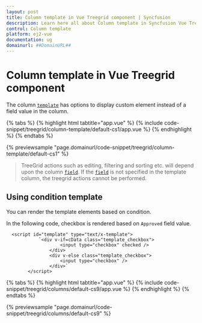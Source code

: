 ```yaml
---
layout: post
title: Column template in Vue Treegrid component | Syncfusion
description: Learn here all about Column template in Syncfusion Vue Treegrid component of Syncfusion Essential JS 2 and more.
control: Column template 
platform: ej2-vue
documentation: ug
domainurl: ##DomainURL##
---
```


# Column template in Vue Treegrid component

The column [`template`](https://ej2.syncfusion.com/vue/documentation/api/treegrid/column/#template) has options to display custom element instead of a field value in the column.

{% tabs %}
{% highlight html tabtitle="app.vue" %}
{% include code-snippet/treegrid/column-template/default-cs1/app.vue %}
{% endhighlight %}
{% endtabs %}
        
{% previewsample "page.domainurl/code-snippet/treegrid/column-template/default-cs1" %}

> TreeGrid actions such as editing, filtering and sorting etc. will depend upon the column [`field`](https://ej2.syncfusion.com/vue/documentation/api/treegrid/column/#field). If the [`field`](https://ej2.syncfusion.com/vue/documentation/api/treegrid/column/#field) is not specified in the
template column, the treegrid actions cannot be performed.

## Using condition template

You can render the template elements based on condition.

In the following code, checkbox is rendered based on `Approved` field value.

```
  <script id="template" type="text/x-template">
            `<div v-if=cData class="template_checkbox">
                    <input type="checkbox" checked />
                </div>
                <div v-else class="template_checkbox">
                    <input type="checkbox" />
                </div>`
        </script>
```

{% tabs %}
{% highlight html tabtitle="app.vue" %}
{% include code-snippet/treegrid/columns/default-cs9/app.vue %}
{% endhighlight %}
{% endtabs %}
        
{% previewsample "page.domainurl/code-snippet/treegrid/columns/default-cs9" %}